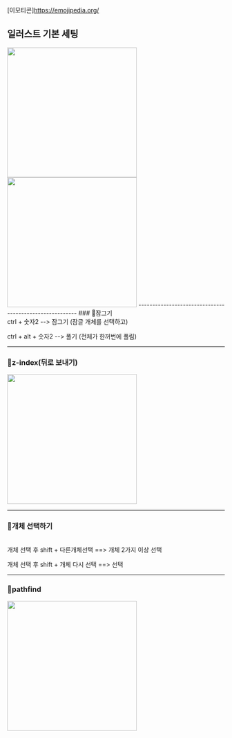 [이모티콘]https://emojipedia.org/

## 일러스트 기본 세팅
<img src="https://user-images.githubusercontent.com/105650300/230839373-63446468-22ba-4d66-917e-93d0b39fc504.png" width="300px">

<img src="https://user-images.githubusercontent.com/105650300/230840347-09ece868-2fac-44a1-ab3f-0aeaf85fc774.png" width="300px">
--------------------------------------------------------
### 🙉잠그기<br>
ctrl + 숫자2  --> 잠그기 (잠글 개체를 선택하고)

ctrl + alt + 숫자2 --> 풀기 (전체가 한꺼번에 풀림)

--------------------------------------------------------
### 🙈z-index(뒤로 보내기)

<img src="https://user-images.githubusercontent.com/105650300/230844213-846db273-23db-4c79-b89e-55a9a5023022.png" width="300px">

---------------------------------------------------------
### 🙉개체 선택하기
<br>
개체 선택 후 shift + 다른개체선택 ==> 개체 2가지 이상 선택

개체 선택 후 shift + 개체 다시 선택 ==> 선택 

---------------------------------------------------------
### 🙈pathfind
<img src="https://user-images.githubusercontent.com/105650300/230850501-5f65c517-928f-4b49-a8ef-c151ecad393d.png" width="300px">

